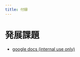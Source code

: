 ```yaml
---
title: 付録
---
```


# 発展課題

* [google docs (internal use only)](https://docs.google.com/document/d/1It1ymi5tAiZBmusIfg3GxrG6WmUZr3SSjRLNdEbEzU4/edit?usp=sharing)




